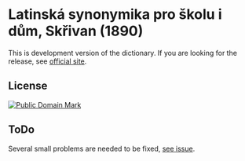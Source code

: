 # Latinská synonymika pro školu i dům, Skřivan (1890)

This is development version of the dictionary. If you are looking for the release, see [official site][1].


## License

<a rel="license" href="http://creativecommons.org/publicdomain/mark/1.0/">
<img src="https://licensebuttons.net/p/mark/1.0/88x31.png"
     style="border-style: none;" alt="Public Domain Mark" />
</a>


## ToDo

Several small problems are needed to be fixed, [see issue][2].


[1]: https://nikita-moor.github.io/dictionaries/dictionaries/Skrivan1890.html
[2]: https://github.com/nikita-moor/latin-dictionary/issues/1

